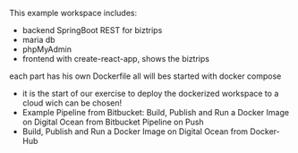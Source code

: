 This example workspace includes:
- backend SpringBoot REST for biztrips
- maria db 
- phpMyAdmin
- frontend with create-react-app, shows the biztrips 

each part has his own Dockerfile 
all will bes started with docker compose 

- it is the start of our exercise to deploy the dockerized workspace to 
a cloud wich can be chosen!
- Example Pipeline from Bitbucket: Build, Publish and Run a Docker Image on Digital Ocean from Bitbucket Pipeline on Push
- Build, Publish and Run a Docker Image on Digital Ocean from Docker-Hub